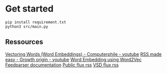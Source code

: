 # Get started

```
pip install requirement.txt
python3 src/main.py
```

## Ressources

[Vectoring Words (Word Embeddings) - Computerphile - youtube](https://www.youtube.com/watch?v=gQddtTdmG_8)
[RSS made easy - Growth origin - youtube](https://www.youtube.com/watch?v=6HNUqDL-pI8)
[Word Embedding using Word2Vec](https://www.geeksforgeeks.org/python-word-embedding-using-word2vec/)
[Feedparser documentation](https://pypi.org/project/feedparser/)
[Public flux rss](https://www.public.fr/flux-rss)
[VSD flux rss](https://vsd.fr/flux-rss/)
